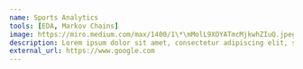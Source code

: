 ```yaml
---
name: Sports Analytics
tools: [EDA, Markov Chains]
image: https://miro.medium.com/max/1400/1\*\mMolL9XOYATmcMjkwhZIuQ.jpeg 
description: Lorem ipsum dolor sit amet, consectetur adipiscing elit, sed do eiusmod tempor incididunt ut labore et dolore magna aliqua.
external_url: https://www.google.com
---
```

